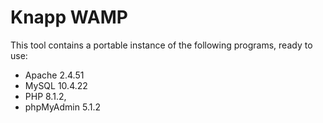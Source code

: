 # Knapp WAMP
 
This tool contains a portable instance of the following programs, ready to use:

* Apache 2.4.51
* MySQL 10.4.22
* PHP 8.1.2, 
* phpMyAdmin 5.1.2
